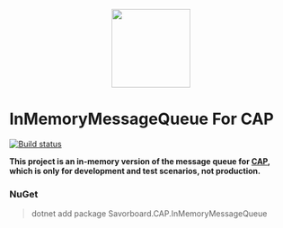 <p align="center">
  <img height="140" src="https://raw.githubusercontent.com/dotnetcore/CAP/master/docs/content/img/logo.svg?sanitize=true">
</p>
 
# InMemoryMessageQueue For CAP

[![Build status](https://ci.appveyor.com/api/projects/status/txg29kmg0o6u4c2j?svg=true)](https://ci.appveyor.com/project/yang-xiaodong/savorboard-cap-inmemorymessagequeue)



**This project is an in-memory version of the message queue for [CAP](https://github.com/dotnetcore/CAP), which is only for development and test scenarios, not production.**

### NuGet

> dotnet add package Savorboard.CAP.InMemoryMessageQueue
